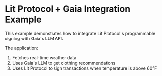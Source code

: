 # Lit Protocol + Gaia Integration Example

This example demonstrates how to integrate Lit Protocol's programmable signing with Gaia's LLM API.

The application:
1. Fetches real-time weather data
2. Uses Gaia's LLM to get clothing recommendations
3. Uses Lit Protocol to sign transactions when temperature is above 60°F